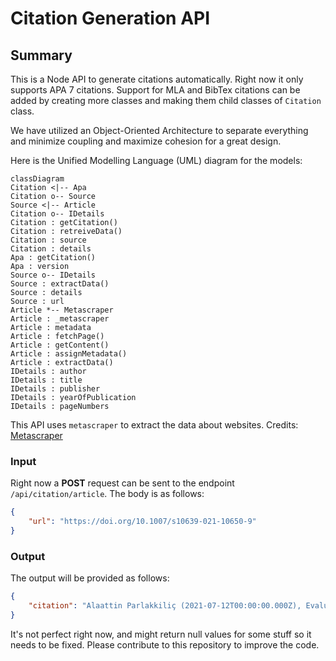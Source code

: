 # Citation Generation API

## Summary

This is a Node API to generate citations automatically. Right now it only supports APA 7 citations. 
Support for MLA and BibTex citations can be added by creating more classes and making them child classes of 
`Citation` class.

We have utilized an Object-Oriented Architecture to separate everything and minimize coupling and maximize cohesion for a great design. 

Here is the Unified Modelling Language (UML) diagram for the models:

```mermaid
classDiagram
Citation <|-- Apa
Citation o-- Source
Source <|-- Article
Citation o-- IDetails
Citation : getCitation()
Citation : retreiveData()
Citation : source
Citation : details
Apa : getCitation()
Apa : version
Source o-- IDetails
Source : extractData()
Source : details
Source : url
Article *-- Metascraper
Article : _metascraper
Article : metadata
Article : fetchPage()
Article : getContent()
Article : assignMetadata()
Article : extractData()
IDetails : author
IDetails : title
IDetails : publisher
IDetails : yearOfPublication
IDetails : pageNumbers
```

This API uses `metascraper` to extract the data about websites. Credits: [Metascraper](https://metascraper.js.org/)

### Input

Right now a **POST** request can be sent to the endpoint `/api/citation/article`. 
The body is as follows:
```json
{
    "url": "https://doi.org/10.1007/s10639-021-10650-9"
}
```

### Output

The output will be provided as follows:

```json
{
    "citation": "Alaattin Parlakkiliç (2021-07-12T00:00:00.000Z), Evaluating the effects of responsive design on the usability of academic websites in the pandemic - Education and Information Technologies, SpringerLink, https://doi.org/10.1007/s10639-021-10650-9"
}
```

It's not perfect right now, and might return null values for some stuff so it needs to be fixed. 
Please contribute to this repository to improve the code. 
